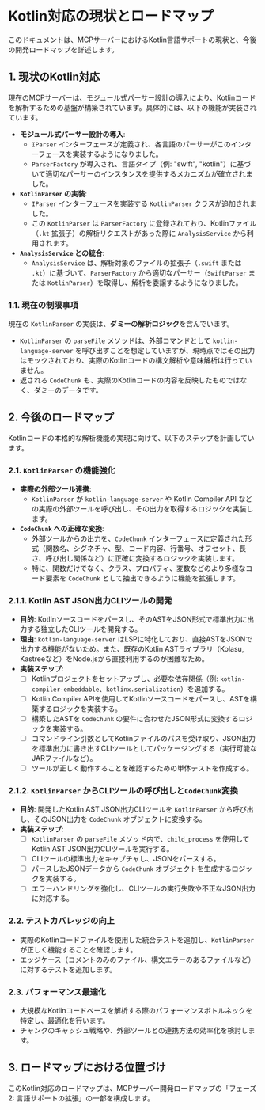 # Kotlin対応の現状とロードマップ

このドキュメントは、MCPサーバーにおけるKotlin言語サポートの現状と、今後の開発ロードマップを詳述します。

## 1. 現状のKotlin対応

現在のMCPサーバーは、モジュール式パーサー設計の導入により、Kotlinコードを解析するための基盤が構築されています。具体的には、以下の機能が実装されています。

- **モジュール式パーサー設計の導入**:
  - `IParser` インターフェースが定義され、各言語のパーサーがこのインターフェースを実装するようになりました。
  - `ParserFactory` が導入され、言語タイプ（例: "swift", "kotlin"）に基づいて適切なパーサーのインスタンスを提供するメカニズムが確立されました。
- **`KotlinParser` の実装**:
  - `IParser` インターフェースを実装する `KotlinParser` クラスが追加されました。
  - この `KotlinParser` は `ParserFactory` に登録されており、Kotlinファイル（`.kt` 拡張子）の解析リクエストがあった際に `AnalysisService` から利用されます。
- **`AnalysisService` との統合**:
  - `AnalysisService` は、解析対象のファイルの拡張子（`.swift` または `.kt`）に基づいて、`ParserFactory` から適切なパーサー（`SwiftParser` または `KotlinParser`）を取得し、解析を委譲するようになりました。

### 1.1. 現在の制限事項

現在の `KotlinParser` の実装は、**ダミーの解析ロジック**を含んでいます。

- `KotlinParser` の `parseFile` メソッドは、外部コマンドとして `kotlin-language-server` を呼び出すことを想定していますが、現時点ではその出力はモックされており、実際のKotlinコードの構文解析や意味解析は行っていません。
- 返される `CodeChunk` も、実際のKotlinコードの内容を反映したものではなく、ダミーのデータです。

## 2. 今後のロードマップ

Kotlinコードの本格的な解析機能の実現に向けて、以下のステップを計画しています。

### 2.1. `KotlinParser` の機能強化

- **実際の外部ツール連携**:
  - `KotlinParser` が `kotlin-language-server` や Kotlin Compiler API などの実際の外部ツールを呼び出し、その出力を取得するロジックを実装します。
- **`CodeChunk` への正確な変換**:
  - 外部ツールからの出力を、`CodeChunk` インターフェースに定義された形式（関数名、シグネチャ、型、コード内容、行番号、オフセット、長さ、呼び出し関係など）に正確に変換するロジックを実装します。
  - 特に、関数だけでなく、クラス、プロパティ、変数などのより多様なコード要素を `CodeChunk` として抽出できるように機能を拡張します。

### 2.1.1. Kotlin AST JSON出力CLIツールの開発

- **目的**: Kotlinソースコードをパースし、そのASTをJSON形式で標準出力に出力する独立したCLIツールを開発する。
- **理由**: `kotlin-language-server` はLSPに特化しており、直接ASTをJSONで出力する機能がないため。また、既存のKotlin ASTライブラリ（Kolasu, Kastreeなど）をNode.jsから直接利用するのが困難なため。
- **実装ステップ**:
    - [ ] Kotlinプロジェクトをセットアップし、必要な依存関係（例: `kotlin-compiler-embeddable`、`kotlinx.serialization`）を追加する。
    - [ ] Kotlin Compiler APIを使用してKotlinソースコードをパースし、ASTを構築するロジックを実装する。
    - [ ] 構築したASTを `CodeChunk` の要件に合わせたJSON形式に変換するロジックを実装する。
    - [ ] コマンドライン引数としてKotlinファイルのパスを受け取り、JSON出力を標準出力に書き出すCLIツールとしてパッケージングする（実行可能なJARファイルなど）。
    - [ ] ツールが正しく動作することを確認するための単体テストを作成する。

### 2.1.2. `KotlinParser` からCLIツールの呼び出しと`CodeChunk`変換

- **目的**: 開発したKotlin AST JSON出力CLIツールを `KotlinParser` から呼び出し、そのJSON出力を `CodeChunk` オブジェクトに変換する。
- **実装ステップ**:
    - [ ] `KotlinParser` の `parseFile` メソッド内で、`child_process` を使用してKotlin AST JSON出力CLIツールを実行する。
    - [ ] CLIツールの標準出力をキャプチャし、JSONをパースする。
    - [ ] パースしたJSONデータから `CodeChunk` オブジェクトを生成するロジックを実装する。
    - [ ] エラーハンドリングを強化し、CLIツールの実行失敗や不正なJSON出力に対応する。

### 2.2. テストカバレッジの向上

- 実際のKotlinコードファイルを使用した統合テストを追加し、`KotlinParser` が正しく機能することを確認します。
- エッジケース（コメントのみのファイル、構文エラーのあるファイルなど）に対するテストを追加します。

### 2.3. パフォーマンス最適化

- 大規模なKotlinコードベースを解析する際のパフォーマンスボトルネックを特定し、最適化を行います。
- チャンクのキャッシュ戦略や、外部ツールとの連携方法の効率化を検討します。

## 3. ロードマップにおける位置づけ

このKotlin対応のロードマップは、MCPサーバー開発ロードマップの「フェーズ2: 言語サポートの拡張」の一部を構成します。
